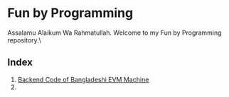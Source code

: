 # Fun by Programming

Assalamu Alaikum Wa Rahmatullah. Welcome to my Fun by Programming repository.\

## Index

1. [Backend Code of Bangladeshi EVM Machine](./bdevm_backend)
1. 